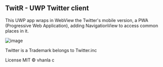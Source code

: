 TwitR - UWP Twitter client
--------------------------

This UWP app wraps in WebView the Twitter's mobile version, a PWA (Progressive Web Application), adding NavigationView to access common places in it.

![image](https://i.imgur.com/Xb3yIDi.png)

Twitter is a Trademark belongs to Twitter.inc

License MIT &copy; vhanla
c